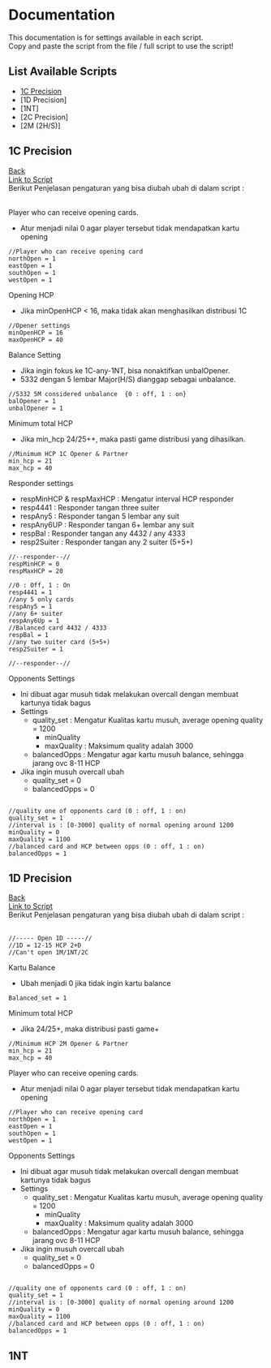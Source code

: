 # Documentation
This documentation is for settings available in each script.<br>
Copy and paste the script from the file / full script to use the script!<br>

## List Available Scripts
- [1C Precision](#1c-precision)
- [1D Precision]
- [1NT]
- [2C Precision]
- [2M (2H/S)]

## 1C Precision
[Back](#list-available-scripts)<br>
[Link to Script](./1C.txt)<br>
Berikut Penjelasan pengaturan yang bisa diubah ubah di dalam script :<br>
<br>

Player who can receive opening cards.<br>
- Atur menjadi nilai 0 agar player tersebut tidak mendapatkan kartu opening <br>
```
//Player who can receive opening card
northOpen = 1
eastOpen = 1
southOpen = 1
westOpen = 1
```

Opening HCP
- Jika minOpenHCP < 16, maka tidak akan menghasilkan distribusi 1C
```
//Opener settings
minOpenHCP = 16
maxOpenHCP = 40
```

Balance Setting<br>
- Jika ingin fokus ke 1C-any-1NT, bisa nonaktifkan unbalOpener.<br>
- 5332 dengan 5 lembar Major(H/S) dianggap sebagai unbalance.<br>
```
//5332 5M considered unbalance  {0 : off, 1 : on}
balOpener = 1
unbalOpener = 1
```

Minimum total HCP<br>
- Jika min_hcp 24/25++, maka pasti game distribusi yang dihasilkan.<br>
```
//Minimum HCP 1C Opener & Partner
min_hcp = 21
max_hcp = 40
```


Responder settings<br>
- respMinHCP & respMaxHCP : Mengatur interval HCP responder
- resp4441 : Responder tangan three suiter
- respAny5 : Responder tangan 5 lembar any suit
- respAny6UP : Responder tangan 6+ lembar any suit
- respBal : Responder tangan any 4432 / any 4333
- resp2Suiter : Responder tangan any 2 suiter (5+5+)

```
//--responder--//
respMinHCP = 0
respMaxHCP = 20

//0 : Off, 1 : On
resp4441 = 1
//any 5 only cards
respAny5 = 1
//any 6+ suiter
respAny6Up = 1
//Balanced card 4432 / 4333
respBal = 1
//any two suiter card (5+5+)
resp2Suiter = 1

//--responder--//
```

Opponents Settings<br>
- Ini dibuat agar musuh tidak melakukan overcall dengan membuat kartunya tidak bagus
- Settings
    - quality_set : Mengatur Kualitas kartu musuh, average opening quality = 1200
        - minQuality
        - maxQuality : Maksimum quality adalah 3000
    - balancedOpps : Mengatur agar kartu musuh balance, sehingga jarang ovc 8-11 HCP
- Jika ingin musuh overcall ubah
    - quality_set = 0
    - balancedOpps = 0
```

//quality one of opponents card (0 : off, 1 : on)
quality_set = 1
//interval is : [0-3000] quality of normal opening around 1200
minQuality = 0
maxQuality = 1100
//balanced card and HCP between opps (0 : off, 1 : on)
balancedOpps = 1
```

## 1D Precision
[Back](#list-available-scripts)<br>
[Link to Script](./1D.txt)<br>
Berikut Penjelasan pengaturan yang bisa diubah ubah di dalam script :<br>
<br>

```
//----- Open 1D -----//
//1D = 12-15 HCP 2+D
//Can't open 1M/1NT/2C
```

Kartu Balance
- Ubah menjadi 0 jika tidak ingin kartu balance
```
Balanced_set = 1
```

Minimum total HCP
- Jika 24/25+, maka distribusi pasti game+
```
//Minimum HCP 2M Opener & Partner
min_hcp = 21
max_hcp = 40
```

Player who can receive opening cards.<br>
- Atur menjadi nilai 0 agar player tersebut tidak mendapatkan kartu opening <br>
```
//Player who can receive opening card
northOpen = 1
eastOpen = 1
southOpen = 1
westOpen = 1
```

Opponents Settings<br>
- Ini dibuat agar musuh tidak melakukan overcall dengan membuat kartunya tidak bagus
- Settings
    - quality_set : Mengatur Kualitas kartu musuh, average opening quality = 1200
        - minQuality
        - maxQuality : Maksimum quality adalah 3000
    - balancedOpps : Mengatur agar kartu musuh balance, sehingga jarang ovc 8-11 HCP
- Jika ingin musuh overcall ubah
    - quality_set = 0
    - balancedOpps = 0
```

//quality one of opponents card (0 : off, 1 : on)
quality_set = 1
//interval is : [0-3000] quality of normal opening around 1200
minQuality = 0
maxQuality = 1100
//balanced card and HCP between opps (0 : off, 1 : on)
balancedOpps = 1
```

## 1NT
